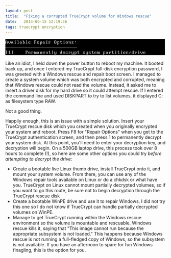 ```yaml
---
layout: post
title:  "Fixing a corrupted TrueCrypt volume for Windows rescue"
date:   2014-06-15 12:19:56
tags: truecrypt encryption
---
```


![TrueCrypt rescue disk screenshot.](/images/truecrypt.png)

Like an idiot, I held down the power button to reboot my machine. It booted back up, and once I entered my TrueCrypt full-disk encryption password, I was greeted with a Windows rescue and repair boot screen. I managed to create a system volume which was both encrypted and corrupted, meaning that Windows rescue could not read the volume. Instead, it asked me to insert a driver disk for my hard drive so it could attempt rescue. If I entered the command line and used DISKPART to try to list volumes, it displayed C: as filesystem type RAW.

Not a good thing.

Happily enough, this is an issue with a simple solution. Insert your TrueCrypt rescue disk which you created when you originally encrypted your system and reboot. Press F8 for "Repair Options" when you get to the TrueCrypt authentication screen, and then press 1 to permanently decrypt your system disk. At this point, you'll need to enter your decryption key, and decryption will begin. On a 500GB laptop drive, this process took over 8 hours to complete (!), so here are some other options you could try *before attempting to decrypt the drive*:

 + Create a bootable live Linux thumb drive, install TrueCrypt onto it, and mount your system volume. From there, you can use any of the Windows repair tools available on Linux or do a chkdsk or what have you. TrueCrypt on Linux cannot mount partially decrypted volumes, so if you want to go this route, be sure not to begin decryption through the TrueCrypt rescue disk
 + Create a bootable WinPE drive and use it to repair Windows. I did not try this one so I do not know if TrueCrypt can handle partially decrypted volumes on WinPE.
 + Manage to get TrueCrypt running within the Windows rescue environment so the volume is mountable and rescuable. Windows rescue kills it, saying that "This image cannot run because the appropriate subsystem is not loaded." This happens because Windows rescue is not running a full-fledged copy of Windows, so the subsystem is not available. If you have an afternoon to spare for fun Windows finagling, this is the option for you.